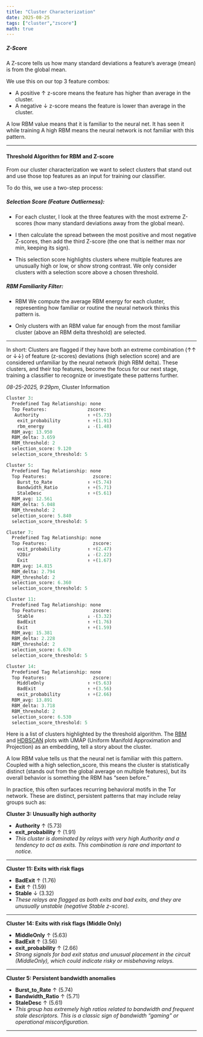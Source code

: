 ```yaml
---
title: "Cluster Characterization"
date: 2025-08-25
tags: ["cluster","zscore"]
math: true
---
```

##### Z-Score
A Z-score tells us how many standard deviations a feature’s average (mean) is from the global mean.

We use this on our top 3 feature combos:
- A positive ↑ z-score means the feature has higher than average in the cluster.
- A negative ↓ z-score means the feature is lower than average in the cluster.

A low RBM value means that it is familiar to the neural net. It has seen it while training
A high RBM means the neural network is not familiar with this pattern.

---

#### Threshold Algorithm for RBM and Z-score

From our cluster characterization we want to select clusters that stand out and use those top features as an input for training our classifier.

To do this, we use a two-step process:

##### Selection Score (Feature Outlierness):

- For each cluster, I look at the three features with the most extreme Z-scores (how many standard deviations away from the global mean).

- I then calculate the spread between the most positive and most negative Z-scores, then add the third Z-score (the one that is neither max nor min, keeping its sign).

- This selection score highlights clusters where multiple features are unusually high or low, or show strong contrast. We only consider clusters with a selection score above a chosen threshold.

##### RBM Familiarity Filter:

- RBM We compute the average RBM energy for each cluster, representing how familiar or routine the neural network thinks this pattern is.

- Only clusters with an RBM value far enough from the most familiar cluster (above an RBM delta threshold) are selected.

---

In short:
Clusters are flagged if they have both an extreme combination (↑↑ or ↓↓) of feature (z-scores) deviations (high selection score) and are considered unfamiliar by the neural network (high RBM delta). These clusters, and their top features, become the focus for our next stage, training a classifier to recognize or investigate these patterns further.

*08-25-2025, 9:29pm*, Cluster Information
```python
Cluster 3:
  Predefined Tag Relationship: none
  Top Features:               zscore:
   Authority                  ↑ +(5.73)
    exit_probability          ↑ +(1.91)
    rbm_energy                ↓ -(1.48)
  RBM_avg: 13.950
  RBM_delta: 3.659
  RBM_threshold: 2
  selection_score: 9.120
  selection_score_threshold: 5

Cluster 5:
  Predefined Tag Relationship: none
  Top Features:                 zscore:
    Burst_to_Rate             ↑ +(5.74)
    Bandwidth_Ratio           ↑ +(5.71)
    StaleDesc                 ↑ +(5.61)
  RBM_avg: 12.561
  RBM_delta: 5.048
  RBM_threshold: 2
  selection_score: 5.840
  selection_score_threshold: 5

Cluster 7:
  Predefined Tag Relationship: none
  Top Features:                 zscore:
    exit_probability          ↑ +(2.47)
    V2Dir                     ↓ -(2.22)
    Exit                      ↑ +(1.67)
  RBM_avg: 14.815
  RBM_delta: 2.794
  RBM_threshold: 2
  selection_score: 6.360
  selection_score_threshold: 5

Cluster 11:
  Predefined Tag Relationship: none
  Top Features:                 zscore:
    Stable                    ↓ -(3.32)
    BadExit                   ↑ +(1.76)
    Exit                      ↑ +(1.59)
  RBM_avg: 15.381
  RBM_delta: 2.228
  RBM_threshold: 2
  selection_score: 6.670
  selection_score_threshold: 5

Cluster 14:
  Predefined Tag Relationship: none
  Top Features:                 zscore:
    MiddleOnly                ↑ +(5.63)
    BadExit                   ↑ +(3.56)
    exit_probability          ↑ +(2.66)
  RBM_avg: 13.891
  RBM_delta: 3.718
  RBM_threshold: 2
  selection_score: 6.530
  selection_score_threshold: 5
```


Here is a list of clusters highlighted by the threshold algorithm.
The [RBM](/plots/RBM_Energy_Overlay_UMAP_8252025.html) and [HDBSCAN](/plots/hdbscan_cluster_on_UMAP1_vs_UMAP2_TOPF_8252025.html) plots with UMAP (Uniform Manifold Approximation and Projection) as an embedding, tell a story about the cluster. 

A low RBM value tells us that the neural net is familiar with this pattern. Coupled with a high selection_score, this means the cluster is statistically distinct (stands out from the global average on multiple features), but its overall behavior is something the RBM has “seen before.”

In practice, this often surfaces recurring behavioral motifs in the Tor network. These are distinct, persistent patterns that may include relay groups such as:

**Cluster 3: Unusually high authority**
- **Authority** ↑ (5.73)
- **exit_probability** ↑ (1.91)
- *This cluster is dominated by relays with very high Authority and a tendency to act as exits. This combination is rare and important to notice.*

---

**Cluster 11: Exits with risk flags**
- **BadExit** ↑ (1.76)
- **Exit** ↑ (1.59)
- **Stable** ↓ (3.32)
- *These relays are flagged as both exits and bad exits, and they are unusually unstable (negative Stable z-score).*

---

**Cluster 14: Exits with risk flags (Middle Only)**
- **MiddleOnly** ↑ (5.63)
- **BadExit** ↑ (3.56)
- **exit_probability** ↑ (2.66)
- *Strong signals for bad exit status and unusual placement in the circuit (MiddleOnly), which could indicate risky or misbehaving relays.*

---

**Cluster 5: Persistent bandwidth anomalies**
- **Burst_to_Rate** ↑ (5.74)
- **Bandwidth_Ratio** ↑ (5.71)
- **StaleDesc** ↑ (5.61)
- *This group has extremely high ratios related to bandwidth and frequent stale descriptors. This is a classic sign of bandwidth “gaming” or operational misconfiguration.*

---
